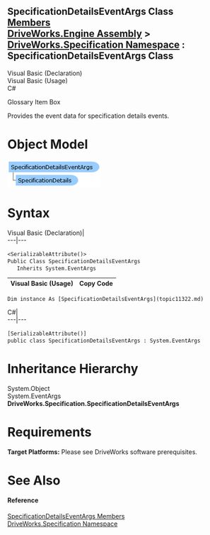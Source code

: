 SpecificationDetailsEventArgs Class   
[Members](topic11323.md)   
[DriveWorks.Engine Assembly](topic2156.md) > [DriveWorks.Specification Namespace](topic10764.md) : SpecificationDetailsEventArgs Class  
---  
  
Visual Basic (Declaration)    
Visual Basic (Usage)    
C# 

Glossary Item Box

Provides the event data for specification details events. 

# Object Model

![](dotnetdiagramimages/image573.png)

# Syntax

Visual Basic (Declaration)|   
---|---  
      
    
    <SerializableAttribute()>
    Public Class SpecificationDetailsEventArgs 
       Inherits System.EventArgs  
  
Visual Basic (Usage)| Copy Code  
---|---  
      
    
    Dim instance As [SpecificationDetailsEventArgs](topic11322.md)  
  
C#|   
---|---  
      
    
    [SerializableAttribute()]
    public class SpecificationDetailsEventArgs : System.EventArgs   
  
# Inheritance Hierarchy

System.Object  
System.EventArgs  
**DriveWorks.Specification.SpecificationDetailsEventArgs**  


# Requirements

**Target Platforms:** Please see DriveWorks software prerequisites.

# See Also

#### Reference

[SpecificationDetailsEventArgs Members](topic11323.md)   
[DriveWorks.Specification Namespace](topic10764.md)


